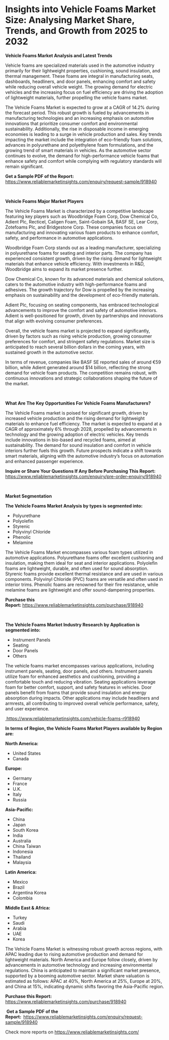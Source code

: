 <p><h1>Insights into Vehicle Foams Market Size: Analysing Market Share, Trends, and Growth from 2025 to 2032</h1></p><p><strong>Vehicle Foams Market Analysis and Latest Trends</strong></p>
<p><p>Vehicle foams are specialized materials used in the automotive industry primarily for their lightweight properties, cushioning, sound insulation, and thermal management. These foams are integral in manufacturing seats, dashboards, headliners, and door panels, enhancing comfort and safety while reducing overall vehicle weight. The growing demand for electric vehicles and the increasing focus on fuel efficiency are driving the adoption of lightweight materials, further propelling the vehicle foams market.</p><p>The Vehicle Foams Market is expected to grow at a CAGR of 14.2% during the forecast period. This robust growth is fueled by advancements in manufacturing technologies and an increasing emphasis on automotive innovations that prioritize consumer comfort and environmental sustainability. Additionally, the rise in disposable income in emerging economies is leading to a surge in vehicle production and sales. Key trends impacting the market include the integration of eco-friendly foam solutions, advances in polyurethane and polyethylene foam formulations, and the growing trend of smart materials in vehicles. As the automotive sector continues to evolve, the demand for high-performance vehicle foams that enhance safety and comfort while complying with regulatory standards will remain significant.</p></p>
<p><strong>Get a Sample PDF of the Report:&nbsp;</strong> <a href="https://www.reliablemarketinsights.com/enquiry/request-sample/918940?utm_campaign=1887&utm_medium=2&utm_source=Github&utm_content=ia&utm_term=01022025&utm_id=vehicle-foams">https://www.reliablemarketinsights.com/enquiry/request-sample/918940</a></p>
<p>&nbsp;</p>
<p><strong>Vehicle Foams Major Market Players</strong></p>
<p><p>The Vehicle Foams Market is characterized by a competitive landscape featuring key players such as Woodbridge Foam Corp, Dow Chemical Co, Adient Plc, Recticel, Caligen Foam, Saint-Gobain SA, BASF SE, Lear Corp, Zotefoams Plc, and Bridgestone Corp. These companies focus on manufacturing and innovating various foam products to enhance comfort, safety, and performance in automotive applications.</p><p>Woodbridge Foam Corp stands out as a leading manufacturer, specializing in polyurethane foams for seating and interior parts. The company has experienced consistent growth, driven by the rising demand for lightweight materials that enhance vehicle efficiency. With investments in R&D, Woodbridge aims to expand its market presence further.</p><p>Dow Chemical Co, known for its advanced materials and chemical solutions, caters to the automotive industry with high-performance foams and adhesives. The growth trajectory for Dow is propelled by the increasing emphasis on sustainability and the development of eco-friendly materials.</p><p>Adient Plc, focusing on seating components, has embraced technological advancements to improve the comfort and safety of automotive interiors. Adient is well-positioned for growth, driven by partnerships and innovations that align with evolving consumer preferences.</p><p>Overall, the vehicle foams market is projected to expand significantly, driven by factors such as rising vehicle production, growing consumer preferences for comfort, and stringent safety regulations. Market size is anticipated to reach several billion dollars in the coming years, with sustained growth in the automotive sector.</p><p>In terms of revenue, companies like BASF SE reported sales of around €59 billion, while Adient generated around $14 billion, reflecting the strong demand for vehicle foam products. The competition remains robust, with continuous innovations and strategic collaborations shaping the future of the market.</p></p>
<p>&nbsp;</p>
<p><strong>What Are The Key Opportunities For Vehicle Foams Manufacturers?</strong></p>
<p><p>The Vehicle Foams market is poised for significant growth, driven by increased vehicle production and the rising demand for lightweight materials to enhance fuel efficiency. The market is expected to expand at a CAGR of approximately 6% through 2028, propelled by advancements in technology and the growing adoption of electric vehicles. Key trends include innovations in bio-based and recycled foams, aimed at sustainability. The demand for sound insulation and comfort in vehicle interiors further fuels this growth. Future prospects indicate a shift towards smart materials, aligning with the automotive industry’s focus on automation and enhanced passenger experience.</p></p>
<p><strong>Inquire or Share Your Questions If Any Before Purchasing This Report:</strong> <a href="https://www.reliablemarketinsights.com/enquiry/pre-order-enquiry/918940?utm_campaign=1887&utm_medium=2&utm_source=Github&utm_content=ia&utm_term=01022025&utm_id=vehicle-foams">https://www.reliablemarketinsights.com/enquiry/pre-order-enquiry/918940</a></p>
<p>&nbsp;</p>
<p><strong>Market Segmentation</strong></p>
<p><strong>The Vehicle Foams Market Analysis by types is segmented into:</strong></p>
<p><ul><li>Polyurethane</li><li>Polyolefin</li><li>Styrenic</li><li>Polyvinyl Chloride</li><li>Phenolic</li><li>Melamine</li></ul></p>
<p><p>The Vehicle Foams Market encompasses various foam types utilized in automotive applications. Polyurethane foams offer excellent cushioning and insulation, making them ideal for seat and interior applications. Polyolefin foams are lightweight, durable, and often used for sound absorption. Styrenic foams provide excellent thermal resistance and are used in various components. Polyvinyl Chloride (PVC) foams are versatile and often used in interior trims. Phenolic foams are renowned for their fire resistance, while melamine foams are lightweight and offer sound-dampening properties.</p></p>
<p><strong>Purchase this Report:&nbsp;</strong><a href="https://www.reliablemarketinsights.com/purchase/918940?utm_campaign=1887&utm_medium=2&utm_source=Github&utm_content=ia&utm_term=01022025&utm_id=vehicle-foams">https://www.reliablemarketinsights.com/purchase/918940</a></p>
<p>&nbsp;</p>
<p><strong>The Vehicle Foams Market Industry Research by Application is segmented into:</strong></p>
<p><ul><li>Instrument Panels</li><li>Seating</li><li>Door Panels</li><li>Others</li></ul></p>
<p><p>The vehicle foams market encompasses various applications, including instrument panels, seating, door panels, and others. Instrument panels utilize foam for enhanced aesthetics and cushioning, providing a comfortable touch and reducing vibration. Seating applications leverage foam for better comfort, support, and safety features in vehicles. Door panels benefit from foams that provide sound insulation and energy absorption during impacts. Other applications may include headliners and armrests, all contributing to improved overall vehicle performance, safety, and user experience.</p></p>
<p><a href="https://www.reliablemarketinsights.com/vehicle-foams-r918940?utm_campaign=1887&utm_medium=2&utm_source=Github&utm_content=ia&utm_term=01022025&utm_id=vehicle-foams">&nbsp;https://www.reliablemarketinsights.com/vehicle-foams-r918940</a></p>
<p><strong>In terms of Region, the Vehicle Foams Market Players available by Region are:</strong></p>
<p>
    <p> <strong> North America: </strong>
        <ul>
            <li>United States</li>
            <li>Canada</li>
        </ul>
        </p> 
    <p> <strong> Europe: </strong>
        <ul>
            <li>Germany</li>
            <li>France</li>
            <li>U.K.</li>
            <li>Italy</li>
            <li>Russia</li>
        </ul>
        </p> 
    <p> <strong> Asia-Pacific: </strong>
        <ul>
            <li>China</li>
            <li>Japan</li>
            <li>South Korea</li>
            <li>India</li>
            <li>Australia</li>
            <li>China Taiwan</li>
            <li>Indonesia</li>
            <li>Thailand</li>
            <li>Malaysia</li>
        </ul>
        </p> 
    <p> <strong> Latin America: </strong>
        <ul>
            <li>Mexico</li>
            <li>Brazil</li>
            <li>Argentina Korea</li>
            <li>Colombia</li>
        </ul>
        </p> 
    <p> <strong> Middle East & Africa: </strong>
        <ul>
            <li>Turkey</li>
            <li>Saudi</li>
            <li>Arabia</li>
            <li>UAE</li>
            <li>Korea</li>
        </ul>
    </p>
    </p>
<p><p>The Vehicle Foams Market is witnessing robust growth across regions, with APAC leading due to rising automotive production and demand for lightweight materials. North America and Europe follow closely, driven by advancements in automotive technology and increasing environmental regulations. China is anticipated to maintain a significant market presence, supported by a booming automotive sector. Market share valuation is estimated as follows: APAC at 40%, North America at 25%, Europe at 20%, and China at 15%, indicating dynamic shifts favoring the Asia-Pacific region.</p></p>
<p><strong>Purchase this Report: </strong><a href="https://www.reliablemarketinsights.com/purchase/918940?utm_campaign=1887&utm_medium=2&utm_source=Github&utm_content=ia&utm_term=01022025&utm_id=vehicle-foams">https://www.reliablemarketinsights.com/purchase/918940</a></p>
<p>&nbsp;<strong>Get a Sample PDF of the Report:&nbsp;&nbsp;</strong><a href="https://www.reliablemarketinsights.com/enquiry/request-sample/918940?utm_campaign=1887&utm_medium=2&utm_source=Github&utm_content=ia&utm_term=01022025&utm_id=vehicle-foams">https://www.reliablemarketinsights.com/enquiry/request-sample/918940</a></p>
<p><strong></strong></p>
<p>Check more reports on <a href="https://www.reliablemarketinsights.com/?utm_campaign=1887&utm_medium=2&utm_source=Github&utm_content=ia&utm_term=01022025&utm_id=vehicle-foams">https://www.reliablemarketinsights.com/</a></p>